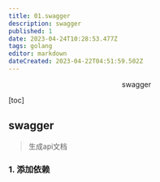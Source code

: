 ```yaml
---
title: 01.swagger
description: swagger
published: 1
date: 2023-04-24T10:28:53.477Z
tags: golang
editor: markdown
dateCreated: 2023-04-22T04:51:59.502Z
---
```


<center>swagger</center>



[toc]







## swagger

> 生成api文档





### 1. 添加依赖

```go
```

